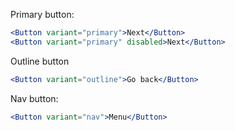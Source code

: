 Primary button:

```jsx
<Button variant="primary">Next</Button>
<Button variant="primary" disabled>Next</Button>
```

Outline button

```jsx
<Button variant="outline">Go back</Button>
```

Nav button:

```jsx
<Button variant="nav">Menu</Button>
```

